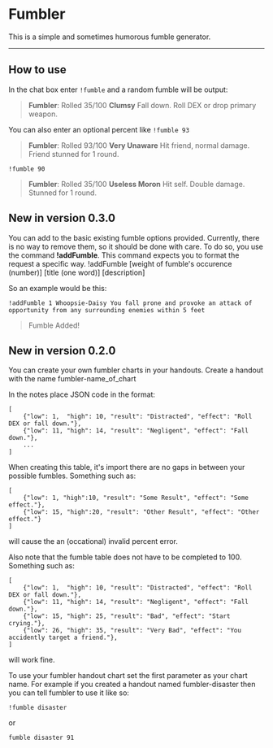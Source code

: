 Fumbler
=======

This is a simple and sometimes humorous fumble generator. 

----------

How to use
----------------

In the chat box enter `!fumble` and a random fumble will be output:

> **Fumbler**: Rolled 35/100 
**Clumsy**
Fall down. Roll DEX or drop primary weapon.

You can also enter an optional percent like `!fumble 93`

> **Fumbler**: Rolled 93/100 
**Very Unaware**
Hit friend, normal damage. Friend stunned for 1 round.


`!fumble 90`

> **Fumbler**: Rolled 35/100
 **Useless Moron**
Hit self. Double damage. Stunned for 1 round.


New in version 0.3.0
--------------------

You can add to the basic existing fumble options provided.  Currently, there is no way to remove them, so it should be done with care.
To do so, you use the command **!addFumble**.
This command expects you to format the request a specific way.
!addFumble [weight of fumble's occurence (number)] [title (one word)] [description]


So an example would be this:

`!addFumble 1 Whoopsie-Daisy You fall prone and provoke an attack of opportunity from any surrounding enemies within 5 feet`
> Fumble Added!

New in version 0.2.0
--------------------
You can create your own fumbler charts in your handouts.
Create a handout with the name fumbler-name_of_chart

In the notes place JSON code in the format:

```
[
    {"low": 1,  "high": 10, "result": "Distracted", "effect": "Roll DEX or fall down."},
    {"low": 11, "high": 14, "result": "Negligent", "effect": "Fall down."},
    ...
]
```

When creating this table, it's import there are no gaps in between your possible fumbles.
Something such as: 

```
[
    {"low": 1, "high":10, "result": "Some Result", "effect": "Some effect."},
    {"low": 15, "high":20, "result": "Other Result", "effect": "Other effect."}
]
```

will cause the an (occational) invalid percent error.

Also note that the fumble table does not have to be completed to 100.
Something such as: 

```
[
    {"low": 1,  "high": 10, "result": "Distracted", "effect": "Roll DEX or fall down."},
    {"low": 11, "high": 14, "result": "Negligent", "effect": "Fall down."},
    {"low": 15, "high": 25, "result": "Bad", "effect": "Start crying."},
    {"low": 26, "high": 35, "result": "Very Bad", "effect": "You accidently target a friend."},
]
```

will work fine.

To use your fumbler handout chart set the first parameter as your chart name. For example if you created a handout named fumbler-disaster then you can tell fumbler to use it like so:

`!fumble disaster`

or 

`fumble disaster 91`

